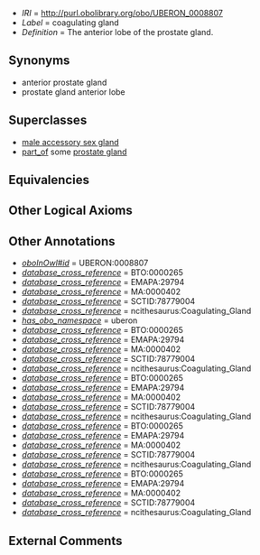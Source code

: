  * *IRI* = http://purl.obolibrary.org/obo/UBERON_0008807
 * *Label* = coagulating gland
 * *Definition* = The anterior lobe of the prostate gland.

## Synonyms

 * anterior prostate gland
 * prostate gland anterior lobe

## Superclasses

 * [male accessory sex gland](../../UBERON/47/UBERON_0010147.md)
 * [part_of](../../BFO/50/BFO_0000050.md) some [prostate gland](../../UBERON/67/UBERON_0002367.md)

## Equivalencies


## Other Logical Axioms


## Other Annotations

 * *[oboInOwl#id](../../id/oboInOwl#id.md)* = UBERON:0008807
 * *[database_cross_reference](../../ef/oboInOwl#hasDbXref.md)* = BTO:0000265
 * *[database_cross_reference](../../ef/oboInOwl#hasDbXref.md)* = EMAPA:29794
 * *[database_cross_reference](../../ef/oboInOwl#hasDbXref.md)* = MA:0000402
 * *[database_cross_reference](../../ef/oboInOwl#hasDbXref.md)* = SCTID:78779004
 * *[database_cross_reference](../../ef/oboInOwl#hasDbXref.md)* = ncithesaurus:Coagulating_Gland
 * *[has_obo_namespace](../../ce/oboInOwl#hasOBONamespace.md)* = uberon
 * *[database_cross_reference](../../ef/oboInOwl#hasDbXref.md)* = BTO:0000265
 * *[database_cross_reference](../../ef/oboInOwl#hasDbXref.md)* = EMAPA:29794
 * *[database_cross_reference](../../ef/oboInOwl#hasDbXref.md)* = MA:0000402
 * *[database_cross_reference](../../ef/oboInOwl#hasDbXref.md)* = SCTID:78779004
 * *[database_cross_reference](../../ef/oboInOwl#hasDbXref.md)* = ncithesaurus:Coagulating_Gland
 * *[database_cross_reference](../../ef/oboInOwl#hasDbXref.md)* = BTO:0000265
 * *[database_cross_reference](../../ef/oboInOwl#hasDbXref.md)* = EMAPA:29794
 * *[database_cross_reference](../../ef/oboInOwl#hasDbXref.md)* = MA:0000402
 * *[database_cross_reference](../../ef/oboInOwl#hasDbXref.md)* = SCTID:78779004
 * *[database_cross_reference](../../ef/oboInOwl#hasDbXref.md)* = ncithesaurus:Coagulating_Gland
 * *[database_cross_reference](../../ef/oboInOwl#hasDbXref.md)* = BTO:0000265
 * *[database_cross_reference](../../ef/oboInOwl#hasDbXref.md)* = EMAPA:29794
 * *[database_cross_reference](../../ef/oboInOwl#hasDbXref.md)* = MA:0000402
 * *[database_cross_reference](../../ef/oboInOwl#hasDbXref.md)* = SCTID:78779004
 * *[database_cross_reference](../../ef/oboInOwl#hasDbXref.md)* = ncithesaurus:Coagulating_Gland
 * *[database_cross_reference](../../ef/oboInOwl#hasDbXref.md)* = BTO:0000265
 * *[database_cross_reference](../../ef/oboInOwl#hasDbXref.md)* = EMAPA:29794
 * *[database_cross_reference](../../ef/oboInOwl#hasDbXref.md)* = MA:0000402
 * *[database_cross_reference](../../ef/oboInOwl#hasDbXref.md)* = SCTID:78779004
 * *[database_cross_reference](../../ef/oboInOwl#hasDbXref.md)* = ncithesaurus:Coagulating_Gland

## External Comments

